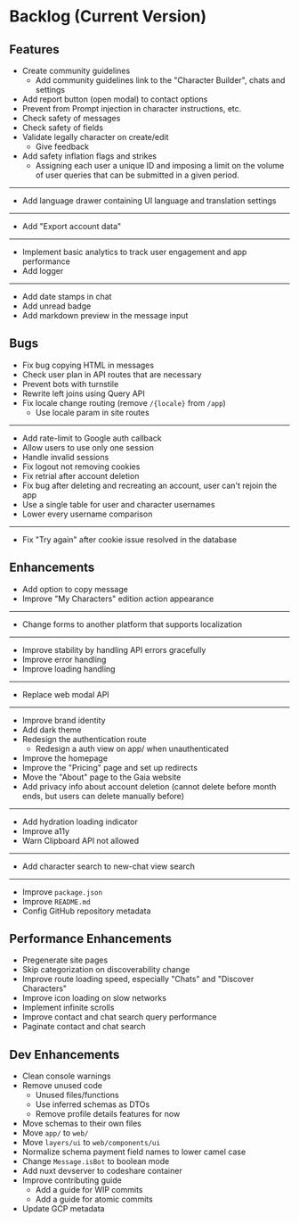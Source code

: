 # Backlog (Current Version)

## Features

- Create community guidelines
  - Add community guidelines link to the "Character Builder", chats and settings
- Add report button (open modal) to contact options
- Prevent from Prompt injection in character instructions, etc.
- Check safety of messages
- Check safety of fields
- Validate legally character on create/edit
  - Give feedback
- Add safety inflation flags and strikes
  - Assigning each user a unique ID and imposing a limit on the volume of user queries that can be submitted in a given period.
- ---
- Add language drawer containing UI language and translation settings
- ---
- Add "Export account data"
- ---
- Implement basic analytics to track user engagement and app performance
- Add logger
- ---
- Add date stamps in chat
- Add unread badge
- Add markdown preview in the message input

## Bugs

- Fix bug copying HTML in messages
- Check user plan in API routes that are necessary
- Prevent bots with turnstile
- Rewrite left joins using Query API
- Fix locale change routing (remove `/{locale}` from `/app`)
  - Use locale param in site routes
---
- Add rate-limit to Google auth callback
- Allow users to use only one session
- Handle invalid sessions
- Fix logout not removing cookies
- Fix retrial after account deletion
- Fix bug after deleting and recreating an account, user can't rejoin the app
- Use a single table for user and character usernames
- Lower every username comparison
---
- Fix "Try again" after cookie issue resolved in the database

## Enhancements

- Add option to copy message
- Improve "My Characters" edition action appearance
- ---
- Change forms to another platform that supports localization
- ---
- Improve stability by handling API errors gracefully
- Improve error handling
- Improve loading handling
- ---
- Replace web modal API
- ---
- Improve brand identity
- Add dark theme
- Redesign the authentication route
  - Redesign a auth view on app/ when unauthenticated
- Improve the homepage
- Improve the "Pricing" page and set up redirects
- Move the "About" page to the Gaia website
- Add privacy info about account deletion (cannot delete before month ends, but users can delete manually before)
- ---
- Add hydration loading indicator
- Improve a11y
- Warn Clipboard API not allowed
- ---
- Add character search to new-chat view search
- ---
- Improve `package.json`
- Improve `README.md`
- Config GitHub repository metadata

## Performance Enhancements

- Pregenerate site pages
- Skip categorization on discoverability change
- Improve route loading speed, especially "Chats" and "Discover Characters"
- Improve icon loading on slow networks
- Implement infinite scrolls
- Improve contact and chat search query performance
- Paginate contact and chat search

## Dev Enhancements

- Clean console warnings
- Remove unused code
  - Unused files/functions
  - Use inferred schemas as DTOs
  - Remove profile details features for now
- Move schemas to their own files
- Move `app/` to `web/`
- Move `layers/ui` to `web/components/ui`
- Normalize schema payment field names to lower camel case
- Change `Message.isBot` to boolean mode
- Add nuxt devserver to codeshare container
- Improve contributing guide
  - Add a guide for WIP commits
  - Add a guide for atomic commits
- Update GCP metadata
